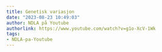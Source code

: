 ```yaml
---
title: Genetisk variasjon
date: "2023-08-23 10:49:03"
author: NDLA på Youtube
authorlink: https://www.youtube.com/watch?v=g1o-XcV-1Wk
tags:
- NDLA-pa-Youtube
---
```

